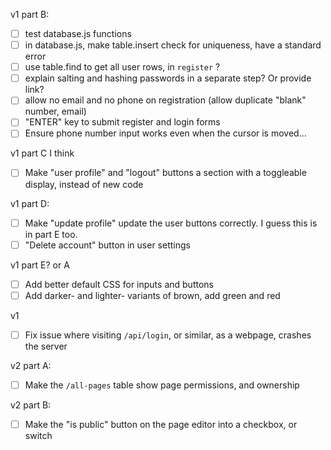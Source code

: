 
v1 part B:
 - [ ] test database.js functions
 - [ ] in database.js, make table.insert check for uniqueness, have a standard error
 - [ ] use table.find to get all user rows, in `register` ?
 - [ ] explain salting and hashing passwords in a separate step? Or provide link?
 - [ ] allow no email and no phone on registration (allow duplicate "blank" number, email)
 - [ ] "ENTER" key to submit register and login forms
 - [ ] Ensure phone number input works even when the cursor is moved...

v1 part C I think
 - [ ] Make "user profile" and "logout" buttons a section with a toggleable display, instead of new code

v1 part D:
 - [ ] Make "update profile" update the user buttons correctly.  I guess this is in part E too. 
 - [ ] "Delete account" button in user settings

v1 part E? or A
 - [ ] Add better default CSS for inputs and buttons
 - [ ] Add darker- and lighter- variants of brown, add green and red

v1 
 - [ ] Fix issue where visiting `/api/login`, or similar, as a webpage, crashes the server


v2 part A:
 - [ ] Make the `/all-pages` table show page permissions, and ownership

v2 part B: 
 - [ ] Make the "is public" button on the page editor into a checkbox, or switch
